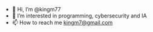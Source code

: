 - 👋 Hi, I’m @kingm77
- 👀 I’m interested in programming, cybersecurity and IA
- 📫 How to reach me kingm7@gmail.com
